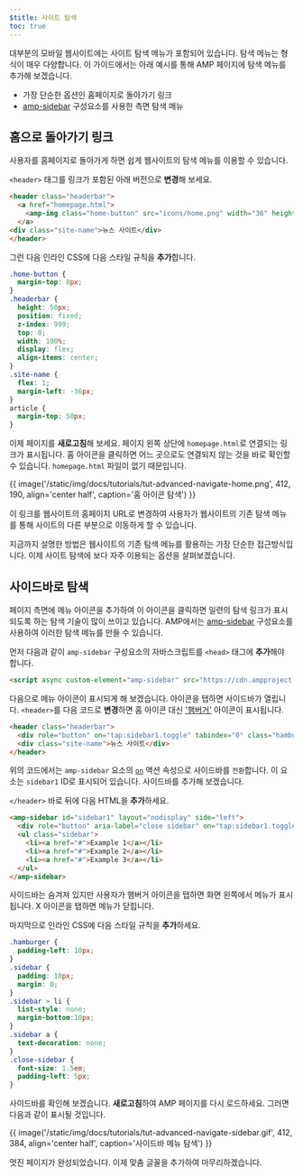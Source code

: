```yaml
---
$title: 사이트 탐색
toc: true
---
```




대부분의 모바일 웹사이트에는 사이트 탐색 메뉴가 포함되어 있습니다. 탐색 메뉴는 형식이 매우 다양합니다. 이 가이드에서는 아래 예시를 통해 AMP 페이지에 탐색 메뉴를 추가해 보겠습니다.

- 가장 단순한 옵션인 홈페이지로 돌아가기 링크
- [amp-sidebar](/ko/docs/reference/components/amp-sidebar.html) 구성요소를 사용한 측면 탐색 메뉴

## 홈으로 돌아가기 링크

사용자를 홈페이지로 돌아가게 하면 쉽게 웹사이트의 탐색 메뉴를 이용할 수 있습니다.

`<header>` 태그를 링크가 포함된 아래 버전으로 **변경**해 보세요.

```html
<header class="headerbar">
  <a href="homepage.html">
    <amp-img class="home-button" src="icons/home.png" width="36" height="36"></amp-img>
  </a>
<div class="site-name">뉴스 사이트</div>
</header>
```

그런 다음 인라인 CSS에 다음 스타일 규칙을 **추가**합니다.

```css
.home-button {
  margin-top: 8px;
}
.headerbar {
  height: 50px;
  position: fixed;
  z-index: 999;
  top: 0;
  width: 100%;
  display: flex;
  align-items: center;
}
.site-name {
  flex: 1;
  margin-left: -36px;
}
article {
  margin-top: 50px;
}
```

이제 페이지를 **새로고침**해 보세요. 페이지 왼쪽 상단에 `homepage.html`로 연결되는 링크가 표시됩니다.  홈 아이콘을 클릭하면 어느 곳으로도 연결되지 않는 것을 바로 확인할 수 있습니다. `homepage.html` 파일이 없기 때문입니다.

{{ image('/static/img/docs/tutorials/tut-advanced-navigate-home.png', 412, 190, align='center half', caption='홈 아이콘 탐색') }}

이 링크를 웹사이트의 홈페이지 URL로 변경하여 사용자가 웹사이트의 기존 탐색 메뉴를 통해 사이트의 다른 부분으로 이동하게 할 수 있습니다.

지금까지 설명한 방법은 웹사이트의 기존 탐색 메뉴를 활용하는 가장 단순한 접근방식입니다. 이제 사이트 탐색에 보다 자주 이용되는 옵션을 살펴보겠습니다.


## 사이드바로 탐색

페이지 측면에 메뉴 아이콘을 추가하여 이 아이콘을 클릭하면 일련의 탐색 링크가 표시되도록 하는 탐색 기술이 많이 쓰이고 있습니다. AMP에서는 [amp-sidebar](/ko/docs/reference/components/amp-sidebar.html) 구성요소를 사용하여 이러한 탐색 메뉴를 만들 수 있습니다.

먼저 다음과 같이 `amp-sidebar` 구성요소의 자바스크립트를 `<head>` 태그에 **추가**해야 합니다.

```html
<script async custom-element="amp-sidebar" src="https://cdn.ampproject.org/v0/amp-sidebar-0.1.js"></script>
```

다음으로 메뉴 아이콘이 표시되게 해 보겠습니다.  아이콘을 탭하면 사이드바가 열립니다. `<header>`를 다음 코드로 **변경**하면 홈 아이콘 대신 ['햄버거'](https://en.wikipedia.org/wiki/Hamburger_button) 아이콘이 표시됩니다.

```html
<header class="headerbar">
  <div role="button" on="tap:sidebar1.toggle" tabindex="0" class="hamburger">☰</div>
  <div class="site-name">뉴스 사이트</div>
</header>
```

위의 코드에서는 `amp-sidebar` 요소의 [`on`](https://github.com/ampproject/amphtml/blob/master/spec/amp-actions-and-events.md) 액션 속성으로 사이드바를 `전환`합니다. 이 요소는 `sidebar1` ID로 표시되어 있습니다.  사이드바를 추가해 보겠습니다.


`</header>` 바로 뒤에 다음 HTML을 **추가**하세요.

```html
<amp-sidebar id="sidebar1" layout="nodisplay" side="left">
  <div role="button" aria-label="close sidebar" on="tap:sidebar1.toggle" tabindex="0" class="close-sidebar">✕</div>
  <ul class="sidebar">
    <li><a href="#">Example 1</a></li>
    <li><a href="#">Example 2</a></li>
    <li><a href="#">Example 3</a></li>
  </ul>
</amp-sidebar>
```

사이드바는 숨겨져 있지만 사용자가 햄버거 아이콘을 탭하면 화면 왼쪽에서 메뉴가 표시됩니다.  X 아이콘을 탭하면 메뉴가 닫힙니다.

마지막으로 인라인 CSS에 다음 스타일 규칙을 **추가**하세요.

```css
.hamburger {
  padding-left: 10px;
}
.sidebar {
  padding: 10px;
  margin: 0;
}
.sidebar > li {
  list-style: none;
  margin-bottom:10px;
}
.sidebar a {
  text-decoration: none;
}
.close-sidebar {
  font-size: 1.5em;
  padding-left: 5px;
}
```

사이드바를 확인해 보겠습니다. **새로고침**하여 AMP 페이지를 다시 로드하세요.  그러면 다음과 같이 표시될 것입니다.

{{ image('/static/img/docs/tutorials/tut-advanced-navigate-sidebar.gif', 412, 384, align='center half', caption='사이드바 메뉴 탐색') }}

멋진 페이지가 완성되었습니다.  이제 맞춤 글꼴을 추가하여 마무리하겠습니다.
